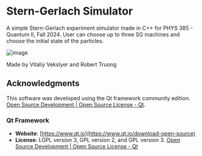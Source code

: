 # Stern-Gerlach Simulator
A simple Stern-Gerlach experiment simulator made in C++ for PHYS 385 - Quantum II, Fall 2024.
User can choose up to three SG machines and choose the initial state of the particles.

![image](https://github.com/user-attachments/assets/bd7cbde5-ced4-460a-8ace-b375f49c1db7)

Made by Vitaliy Vekslyer and Robert Truong

## Acknowledgments

This software was developed using the Qt framework community edition. [Open Source Development | Open Source License - Qt](https://www.qt.io/download-open-source).

### Qt Framework
- **Website**: [https://www.qt.io](https://www.qt.io/download-open-source)
- **License**: LGPL version 3, GPL version 2, and GPL version 3. [Open Source Development | Open Source License - Qt](https://www.qt.io/download-open-source)

